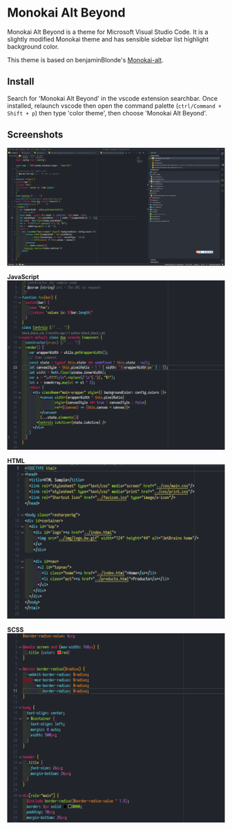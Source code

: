 # Monokai Alt Beyond
Monokai Alt Beyond is a theme for Microsoft Visual Studio Code. It is a slightly modified Monokai theme and has sensible sidebar list highlight background color.

This theme is based on benjaminBlonde's [Monokai-alt](https://github.com/sarcadass/vscode-monokai-alt).

## Install
Search for 'Monokai Alt Beyond' in the vscode extension searchbar. Once installed, relaunch vscode then open the command palette (`ctrl/Command + Shift + p`) then type 'color theme', then choose 'Monokai Alt Beyond'.

## Screenshots

![main](./screenshots/main.png)

**JavaScript**
![js](./screenshots/js.png)

**HTML**
![html](./screenshots/html.png)

**SCSS**
![scss](./screenshots/scss.png)
